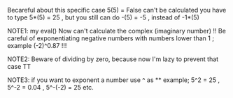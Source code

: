 Becareful about this specific case 5(5) = False can't be calculated you have to type 5*(5) = 25 , 
but you still can do -(5) = -5 , instead of -1*(5)

NOTE1: my eval() Now can't calculate the complex (imaginary number) !!
Be careful of exponentiating negative numbers with numbers lower than 1 ; example (-2)^0.87 !!! 

NOTE2: Beware of dividing by zero, because now I'm lazy to prevent that case TT

NOTE3: if you want to exponent a number use ^ as ** example; 5^2 = 25 , 5^-2 = 0.04 , 5^-(-2) = 25 etc.
